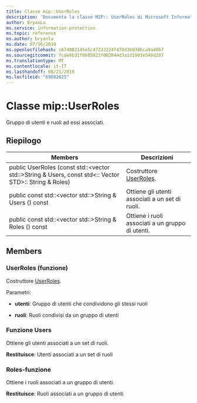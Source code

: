 ```yaml
---
title: Classe mip::UserRoles
description: 'Documenta la classe MIP:: UserRoles di Microsoft Information Protection (MIP) SDK.'
author: BryanLa
ms.service: information-protection
ms.topic: reference
ms.author: bryanla
ms.date: 07/16/2019
ms.openlocfilehash: c674882145e5c47233224f470d3b038bca9a40b7
ms.sourcegitcommit: fcde8b31f8685023f002044d3a1d1903e548d207
ms.translationtype: MT
ms.contentlocale: it-IT
ms.lasthandoff: 08/21/2019
ms.locfileid: "69882825"
---
```

# <a name="class-mipuserroles"></a>Classe mip::UserRoles 
Gruppo di utenti e ruoli ad essi associati.
  
## <a name="summary"></a>Riepilogo
 Members                        | Descrizioni                                
--------------------------------|---------------------------------------------
public UserRoles (const std::\<vector std::\>String & Users, const std\<:: Vector STD\>:: String & Roles)  |  Costruttore [UserRoles](class_mip_userroles.md).
public const std::\<vector std::\>String & Users () const  |  Ottiene gli utenti associati a un set di ruoli.
public const std::\<vector std::\>String & Roles () const  |  Ottiene i ruoli associati a un gruppo di utenti.
  
## <a name="members"></a>Members
  
### <a name="userroles-function"></a>UserRoles (funzione)
Costruttore [UserRoles](class_mip_userroles.md).

Parametri:  
* **utenti**: Gruppo di utenti che condividono gli stessi ruoli 


* **ruoli**: Ruoli condivisi da un gruppo di utenti


  
### <a name="users-function"></a>Funzione Users
Ottiene gli utenti associati a un set di ruoli.

  
**Restituisce**: Utenti associati a un set di ruoli
  
### <a name="roles-function"></a>Roles-funzione
Ottiene i ruoli associati a un gruppo di utenti.

  
**Restituisce**: Ruoli associati a un gruppo di utenti